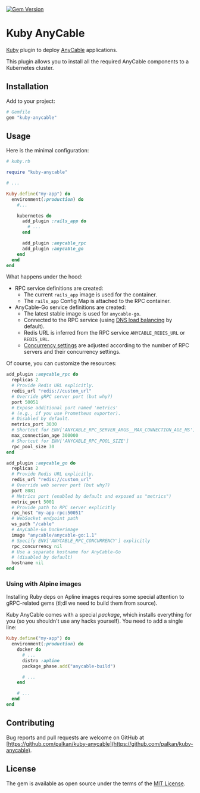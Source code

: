[![Gem Version](https://badge.fury.io/rb/kuby-anycable.svg)](https://rubygems.org/gems/kuby-anycable)

# Kuby AnyCable

[Kuby][] plugin to deploy [AnyCable][] applications.

This plugin allows you to install all the required AnyCable components to a Kubernetes cluster.

## Installation

Add to your project:

```ruby
# Gemfile
gem "kuby-anycable"
```

## Usage

Here is the minimal configuration:

```ruby
# kuby.rb

require "kuby-anycable"

# ...

Kuby.define("my-app") do
  environment(:production) do
    #...

    kubernetes do
      add_plugin :rails_app do
        # ...
      end

      add_plugin :anycable_rpc
      add_plugin :anycable_go
    end
  end
end
```

What happens under the hood:

- RPC service definitions are created:
  - The current `rails_app` image is used for the container.
  - The `rails_app` Config Map is attached to the RPC container.
- AnyCable-Go service definitions are created:
  - The latest stable image is used for `anycable-go`.
  - Connected to the RPC service (using [DNS load balancing](https://docs.anycable.io/deployment/load_balancing?id=client-side-load-balancing) by default).
  - Redis URL is inferred from the RPC service `ANYCABLE_REDIS_URL` or `REDIS_URL`.
  - [Concurrency settings](https://docs.anycable.io/anycable-go/configuration?id=concurrency-settings) are adjusted according to the number of RPC servers and their concurrency settings.

Of course, you can customize the resources:

```ruby
add_plugin :anycable_rpc do
  replicas 2
  # Provide Redis URL explicitly.
  redis_url "redis://custom_url"
  # Override gRPC server port (but why?)
  port 50051
  # Expose additional port named 'metrics'
  # (e.g., if you use Prometheus exporter).
  # Disabled by default.
  metrics_port 3030
  # Shortcut for ENV['ANYCABLE_RPC_SERVER_ARGS__MAX_CONNECTION_AGE_MS']
  max_connection_age 300000
  # Shortcut for ENV['ANYCABLE_RPC_POOL_SIZE']
  rpc_pool_size 30
end

add_plugin :anycable_go do
  replicas 2
  # Provide Redis URL explicitly.
  redis_url "redis://custom_url"
  # Override web server port (but why?)
  port 8081
  # Metrics port (enabled by default and exposed as "metrics")
  metric_port 5001
  # Provide path to RPC server explicitly
  rpc_host "my-app-rpc:50051"
  # WebSocket endpoint path
  ws_path "/cable"
  # AnyCable-Go Dockerimage
  image "anycable/anycable-go:1.1"
  # Specify ENV['ANYCABLE_RPC_CONCURRENCY'] explicitly
  rpc_concurrency nil
  # Use a separate hostname for AnyCable-Go
  # (disabled by default)
  hostname nil
end
```

### Using with Alpine images

Installing Ruby deps on Apline images requires some special attention to gRPC-related gems (tl;dl we need to build them from source).

Kuby AnyCable comes with a special _package_, which installs everything for you (so you shouldn't use any hacks yourself). You need to add a single line:

```ruby
Kuby.define("my-app") do
  environment(:production) do
    docker do
      # ...
      distro :apline
      package_phase.add("anycable-build")

      # ...
    end

    # ...
  end
end
```

## Contributing

Bug reports and pull requests are welcome on GitHub at [https://github.com/palkan/kuby-anycable](https://github.com/palkan/kuby-anycable).

## License

The gem is available as open source under the terms of the [MIT License](http://opensource.org/licenses/MIT).

[Kuby]: https://getkuby.io
[AnyCable]: https://anycable.io
